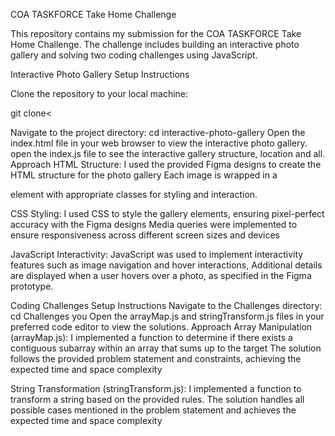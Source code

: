 COA TASKFORCE Take Home Challenge

This repository contains my submission for the COA TASKFORCE Take Home Challenge. 
The challenge includes building an interactive photo gallery and solving two coding challenges using JavaScript.

Interactive Photo Gallery
Setup Instructions

Clone the repository to your local machine:

git clone< 

Navigate to the project directory:
cd interactive-photo-gallery
Open the index.html file in your web browser to view the interactive photo gallery.
open the index.js file to see the interactive gallery structure, location and all.
Approach
HTML Structure: I used  the provided Figma designs to create the HTML structure for the photo gallery Each image  is wrapped in a <div> element with appropriate classes for styling and interaction.

CSS Styling: I used CSS to style the gallery elements, ensuring pixel-perfect accuracy with the Figma designs Media queries were implemented to ensure responsiveness across different screen sizes and devices

JavaScript Interactivity: JavaScript was used to implement interactivity features such as image  navigation and hover interactions, Additional details are displayed when a user hovers over a photo, as specified in the Figma prototype.

Coding Challenges
Setup Instructions
Navigate to the Challenges directory:
cd Challenges
you Open the arrayMap.js and stringTransform.js files in your preferred code editor to view the solutions.
Approach
Array Manipulation (arrayMap.js): I implemented a function to determine if there exists a contiguous subarray within an array that sums up to the target The solution follows the provided problem statement and constraints, achieving the expected time and space complexity

String Transformation (stringTransform.js): I implemented a function to transform a string based on the provided rules. The solution handles all possible cases mentioned in the problem statement and achieves the expected time and space complexity
